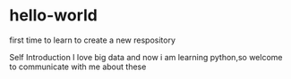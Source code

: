 # hello-world
first time to learn to create a new respository

Self Introduction
I love big data and now i am learning python,so welcome to communicate with me about these
